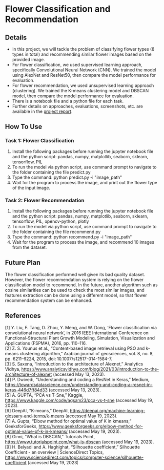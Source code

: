 # Flower Classification and Recommendation

## Details
* In this project, we will tackle the problem of classifying flower types (8 types in total) and recommending similar flower images based on the provided image.
* For flower classification, we used supervised learning approach, specifically Convolutional Neural Network (CNN). We trained the model using AlexNet and ResNet50, then compare the model performance for evaluation.
* For flower recommendation, we used unsupervised learning approach (clustering). We trained the K-means clustering model and DBSCAN model, then compare the model performance for evaluation.
* There is a notebook file and a python file for each task.
* Further details on approaches, evaluations, screenshots, etc. are available in the [project report](Project%20Report.pdf).

## How To Use
### Task 1: Flower Classification
1. Install the following packages before running the jupyter notebook file and the python script: pandas, numpy, matplotlib, seaborn, sklearn, tensorflow, PIL
2. To run the model via python script, use command prompt to navigate to the folder containing the file predict.py
3. Type the command: python predict.py -i "image_path"
4. Wait for the program to process the image, and print out the flower type of the input image.

### Task 2: Flower Recommendation
1. Install the following packages before running the jupyter notebook file and the python script: pandas, numpy, matplotlib, seaborn, sklearn, tensorflow, PIL, opencv-python, plotly
2. To run the model via python script, use command prompt to navigate to the folder containing the file recommend.py
3. Type the command: python recommend.py -i "image_path"
4. Wait for the program to process the image, and recommend 10 images from the dataset.

## Future Plan
The flower classification performed well given its bad quality dataset. However, the flower recommendation system is relying on the flower classification model to recommend. In the future, another algorithm such as cosine similarities can be used to check the most similar images, and features extraction can be done using a different model, so that flower recommendation system can be enhanced.

## References
[1] Y. Liu, F. Tang, D. Zhou, Y. Meng, and W. Dong, ‘Flower classification via convolutional
neural network’, in 2016 IEEE International Conference on Functional-Structural Plant
Growth Modeling, Simulation, Visualization and Applications (FSPMA), 2016, pp. 110–116.<br/>
[2] Z. S. Younus et al., “Content-based image retrieval using PSO and k-means clustering
algorithm,” Arabian journal of geosciences, vol. 8, no. 8, pp. 6211–6224, 2015, doi:
10.1007/s12517-014-1584-7.<br/>
[3] S. Saxena, “Introduction to the architecture of Alexnet,” Analytics Vidhya,
https://www.analyticsvidhya.com/blog/2021/03/introduction-to-the-architecture-of-alexnet
(accessed May 13, 2023).<br/>
[4] P. Dwivedi, “Understanding and coding a ResNet in Keras,” Medium,
https://towardsdatascience.com/understanding-and-coding-a-resnet-in-keras-446d7ff84d33
(accessed May 13, 2023).<br/>
[5] A. GUPTA, “PCA vs T-Sne,” Kaggle, https://www.kaggle.com/code/agsam23/pca-vs-t-sne
(accessed May 19, 2023).<br/>
[6] DeepAI, “K-means,” DeepAI,
https://deepai.org/machine-learning-glossary-and-terms/k-means (accessed May 19, 2023).<br/>
[7] A. Gupta, “Elbow method for optimal value of K in kmeans,” GeeksforGeeks,
https://www.geeksforgeeks.org/elbow-method-for-optimal-value-of-k-in-kmeans/ (accessed
May 19, 2023).<br/>
[8] Ginni, “What is DBSCAN,” Tutorials Point, https://www.tutorialspoint.com/what-is-dbscan
(accessed May 19, 2023).<br/>
[9] H. Belyadi and A. Haghighat, “Silhouette coefficient,” Silhouette Coefficient - an overview |
ScienceDirect Topics,
https://www.sciencedirect.com/topics/computer-science/silhouette-coefficient (accessed May
19, 2023)<br/>
